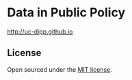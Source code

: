 # Data in Public Policy
<http://uc-dipp.github.io>

## License

Open sourced under the [MIT license](LICENSE.md).

